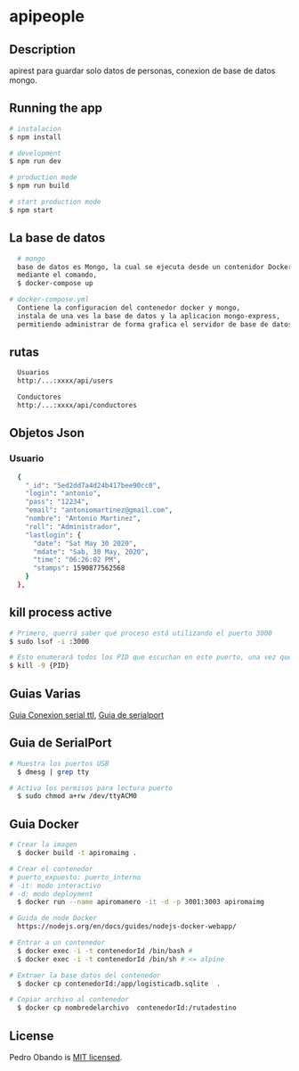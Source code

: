 # apipeople

## Description
  apirest para guardar solo datos de personas, conexion de base de datos mongo.



## Running the app

```bash
# instalacion
$ npm install

# development
$ npm run dev

# production mode
$ npm run build

# start production mode
$ npm start
```

## La base de datos

```bash
  # mongo
  base de datos es Mongo, la cual se ejecuta desde un contenidor Docker.
  mediante el comando,
  $ docker-compose up

# docker-compose.yml
  Contiene la configuracion del contenedor docker y mongo,
  instala de una ves la base de datos y la aplicacion mongo-express,
  permitiendo administrar de forma grafica el servidor de base de datos.
```

## rutas

```bash
  Usuarios
  http:/...:xxxx/api/users
```

```bash
  Conductores
  http:/...:xxxx/api/conductores
```



## Objetos Json 

### Usuario 
```bash
  {
    "_id": "5ed2dd7a4d24b417bee90cc0",
    "login": "antonio",
    "pass": "12234",
    "email": "antoniomartinez@gmail.com",
    "nombre": "Antonio Martinez",
    "roll": "Administrador",
    "lastlogin": {
      "date": "Sat May 30 2020",
      "mdate": "Sab, 30 May, 2020",
      "time": "06:26:02 PM",
      "stamps": 1590877562568
    }
  },
```


## kill process active

```bash
# Primero, querrá saber qué proceso está utilizando el puerto 3000
$ sudo lsof -i :3000

# Esto enumerará todos los PID que escuchan en este puerto, una vez que tenga el PID puede terminarlo:
$ kill -9 {PID}
```

## Guias Varias

[Guia Conexion serial ttl](https://ubuntuperonista.blogspot.com/2017/09/como-me-conecto-traves-de-conexion-serial-ttl-ubuntu.html), [Guia de serialport](https://github.com/node-serialport/node-serialport#readme)

## Guia de SerialPort

```bash
# Muestra los puertos USB
  $ dmesg | grep tty

# Activa los permisos para lectura puerto
  $ sudo chmod a+rw /dev/ttyACM0
```

## Guia Docker

```bash
# Crear la imagen
  $ docker build -t apiromaimg .

# Crear el contenedor
# puerto_expuesto: puerto_interno
# -it: modo interactivo
# -d: modo deployment
  $ docker run --name apiromanero -it -d -p 3001:3003 apiromaimg

# Guida de node Docker
  https://nodejs.org/en/docs/guides/nodejs-docker-webapp/

# Entrar a un contenedor
  $ docker exec -i -t contenedorId /bin/bash #
  $ docker exec -i -t contenedorId /bin/sh # <= alpine

# Extraer la base datos del contenedor
  $ docker cp contenedorId:/app/logisticadb.sqlite  .

# Copiar archivo al contenedor
  $ docker cp nombredelarchivo  contenedorId:/rutadestino
```

## License

  Pedro Obando is [MIT licensed](LICENSE).

